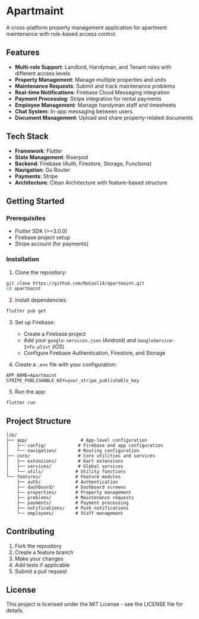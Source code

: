 # Apartmaint

A cross-platform property management application for apartment maintenance with role-based access control.

## Features

- **Multi-role Support**: Landlord, Handyman, and Tenant roles with different access levels
- **Property Management**: Manage multiple properties and units
- **Maintenance Requests**: Submit and track maintenance problems
- **Real-time Notifications**: Firebase Cloud Messaging integration
- **Payment Processing**: Stripe integration for rental payments
- **Employee Management**: Manage handyman staff and timesheets
- **Chat System**: In-app messaging between users
- **Document Management**: Upload and share property-related documents

## Tech Stack

- **Framework**: Flutter
- **State Management**: Riverpod
- **Backend**: Firebase (Auth, Firestore, Storage, Functions)
- **Navigation**: Go Router
- **Payments**: Stripe
- **Architecture**: Clean Architecture with feature-based structure

## Getting Started

### Prerequisites

- Flutter SDK (>=3.0.0)
- Firebase project setup
- Stripe account (for payments)

### Installation

1. Clone the repository:
```bash
git clone https://github.com/NoCool14/apartmaint.git
cd apartmaint
```

2. Install dependencies:
```bash
flutter pub get
```

3. Set up Firebase:
   - Create a Firebase project
   - Add your `google-services.json` (Android) and `GoogleService-Info.plist` (iOS)
   - Configure Firebase Authentication, Firestore, and Storage

4. Create a `.env` file with your configuration:
```env
APP_NAME=Apartmaint
STRIPE_PUBLISHABLE_KEY=your_stripe_publishable_key
```

5. Run the app:
```bash
flutter run
```

## Project Structure

```
lib/
├── app/                    # App-level configuration
│   ├── config/            # Firebase and app configuration
│   └── navigation/        # Routing configuration
├── core/                  # Core utilities and services
│   ├── extensions/        # Dart extensions
│   ├── services/          # Global services
│   └── utils/            # Utility functions
└── features/             # Feature modules
    ├── auth/             # Authentication
    ├── dashboard/        # Dashboard screens
    ├── properties/       # Property management
    ├── problems/         # Maintenance requests
    ├── payments/         # Payment processing
    ├── notifications/    # Push notifications
    └── employees/        # Staff management
```

## Contributing

1. Fork the repository
2. Create a feature branch
3. Make your changes
4. Add tests if applicable
5. Submit a pull request

## License

This project is licensed under the MIT License - see the LICENSE file for details.
